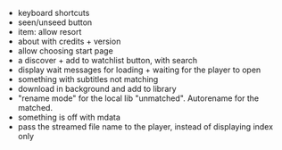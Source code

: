 - keyboard shortcuts
- seen/unseed button
- item: allow resort
- about with credits + version
- allow choosing start page
- a discover + add to watchlist button, with search
- display wait messages for loading + waiting for the player to open
- something with subtitles not matching
- download in background and add to library
- "rename mode" for the local lib "unmatched". Autorename for the matched.
- something is off with mdata
- pass the streamed file name to the player, instead of displaying index only